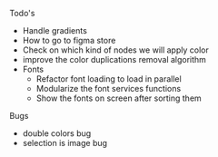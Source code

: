 Todo's

- Handle gradients
- How to go to figma store
- Check on which kind of nodes we will apply color
- improve the color duplications removal algorithm
- Fonts
  - Refactor font loading to load in parallel
  - Modularize the font services functions
  - Show the fonts on screen after sorting them


Bugs
- double colors bug
- selection is image bug